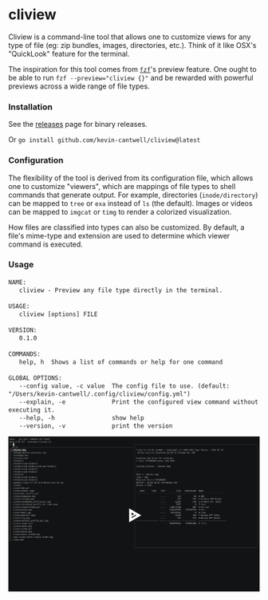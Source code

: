 # cliview

Cliview is a command-line tool that allows one to customize views for any type of file (eg: zip bundles, images, directories, etc.). Think of it like OSX's "QuickLook" feature for the terminal.

The inspiration for this tool comes from [`fzf`](https://github.com/junegunn/fzf)'s preview feature. One ought to be able to run `fzf --preview="cliview {}"` and be rewarded with powerful previews across a wide range of file types.

### Installation

See the [releases](https://github.com/kevin-cantwell/cliview/releases) page for binary releases.

Or `go install github.com/kevin-cantwell/cliview@latest`

### Configuration

The flexibility of the tool is derived from its configuration file, which allows one to customize "viewers", which are mappings of file types to shell commands that generate output. For example, directories (`inode/directory`) can be mapped to `tree` or `exa` instead of `ls` (the default). Images or videos can be mapped to `imgcat` or `timg` to render a colorized visualization.

How files are classified into types can also be customized. By default, a file's mime-type and extension are used to determine which viewer command is executed.

### Usage

```
NAME:
   cliview - Preview any file type directly in the terminal.

USAGE:
   cliview [options] FILE

VERSION:
   0.1.0

COMMANDS:
   help, h  Shows a list of commands or help for one command

GLOBAL OPTIONS:
   --config value, -c value  The config file to use. (default: "/Users/kevin-cantwell/.config/cliview/config.yml")
   --explain, -e             Print the configured view command without executing it.
   --help, -h                show help
   --version, -v             print the version
```

[![asciinema](asciicast.png)](https://asciinema.org/a/eqWc58K2VtZO7WKzZJNymkmZM)